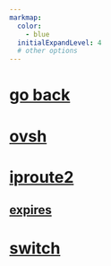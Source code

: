 ```yaml
---
markmap:
  color:
    - blue
  initialExpandLevel: 4
  # other options
---
```


# [go back](../index.html)
# [ovsh](ovsh/index.html)
# [iproute2](iproute2/index.html)
## [expires](iproute2/expires/index.html)
# [switch](switch/index.html)
